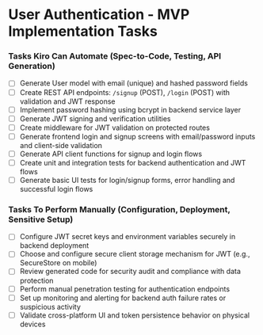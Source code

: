 # User Authentication - MVP Implementation Tasks

### Tasks Kiro Can Automate (Spec-to-Code, Testing, API Generation)

- [ ] Generate User model with email (unique) and hashed password fields  
- [ ] Create REST API endpoints: `/signup` (POST), `/login` (POST) with validation and JWT response  
- [ ] Implement password hashing using bcrypt in backend service layer  
- [ ] Generate JWT signing and verification utilities  
- [ ] Create middleware for JWT validation on protected routes  
- [ ] Generate frontend login and signup screens with email/password inputs and client-side validation  
- [ ] Generate API client functions for signup and login flows  
- [ ] Create unit and integration tests for backend authentication and JWT flows  
- [ ] Generate basic UI tests for login/signup forms, error handling and successful login flows  

### Tasks To Perform Manually (Configuration, Deployment, Sensitive Setup)

- [ ] Configure JWT secret keys and environment variables securely in backend deployment  
- [ ] Choose and configure secure client storage mechanism for JWT (e.g., SecureStore on mobile)  
- [ ] Review generated code for security audit and compliance with data protection  
- [ ] Perform manual penetration testing for authentication endpoints  
- [ ] Set up monitoring and alerting for backend auth failure rates or suspicious activity  
- [ ] Validate cross-platform UI and token persistence behavior on physical devices  
